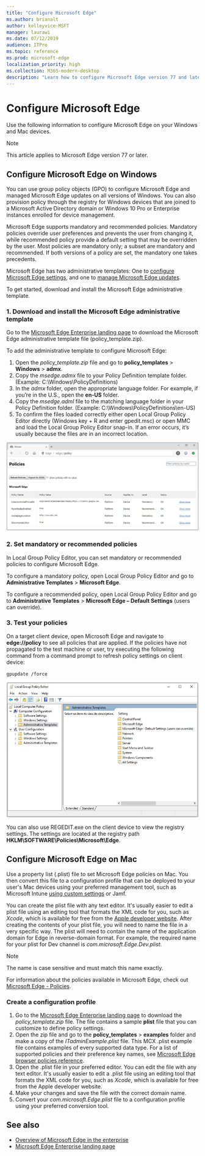```yaml
---
title: "Configure Microsoft Edge"
ms.author: brianalt
author: kelleyvice-MSFT
manager: laurawi
ms.date: 07/12/2019
audience: ITPro
ms.topic: reference
ms.prod: microsoft-edge
localization_priority: high
ms.collection: M365-modern-desktop
description: "Learn how to configure Microsoft Edge version 77 and later on Windows and Mac"
---
```


# Configure Microsoft Edge

Use the following information to configure Microsoft Edge on your Windows and Mac devices.

> [!NOTE]
> This article applies to Microsoft Edge version 77 or later.

## Configure Microsoft Edge on Windows

You can use group policy objects (GPO) to configure Microsoft Edge and managed Microsoft Edge updates on all versions of Windows. You can also provision policy through the registry for Windows devices that are joined to a Microsoft Active Directory domain or Windows 10 Pro or Enterprise instances enrolled for device management.

Microsoft Edge supports mandatory and recommended policies. Mandatory policies override user preferences and prevents the user from changing it, while recommended policy provide a default setting that may be overridden by the user. Most policies are mandatory only; a subset are mandatory and recommended. If both versions of a policy are set, the mandatory one takes precedents.

Microsoft Edge has two administrative templates: One to [configure Microsoft Edge settings](microsoft-edge-policies.md), and one to [manage Microsoft Edge updates](microsoft-edge-update-policies.md).

To get started, download and install the Microsoft Edge administrative template.

### 1. Download and install the Microsoft Edge administrative template

Go to the [Microsoft Edge Enterprise landing page](https://aka.ms/EdgeEnterprise) to download the Microsoft Edge administrative template file (policy_template.zip).

To add the administrative template to configure Microsoft Edge:

1. Open the _policy_template.zip_ file and go to **policy_templates** > **Windows** > **admx**.
2. Copy the _msedge.admx_ file to your Policy Definition template folder. (Example: C:\Windows\PolicyDefinitions)
3. In the _admx_ folder, open the appropriate language folder. For example, if you’re in the U.S., open the **en-US** folder.
4. Copy the _msedge.adml_ file to the matching language folder in your Policy Definition folder. (Example: C:\Windows\PolicyDefinitions\en-US)
5. To confirm the files loaded correctly either open Local Group Policy Editor directly (Windows key + R and enter gpedit.msc) or open MMC and load the Local Group Policy Editor snap-in. If an error occurs, it’s usually because the files are in an incorrect location.

![Create application](./media/configure-microsoft-edge/edge-gpEdit.jpg)

<!--
To add the administrative template to manage Microsoft Edge updates:

1. Open the _policy_template.zip_ file and go to **updatepolicies**.
2. Copy the _msedgeupdate.admx_ file to your Policy Definition template folder. (Example: C:\Windows\PolicyDefinitions)
3. In the _updatepolicies_ folder, open the appropriate language folder. For example, if you’re in the U.S., open the **en-US** folder.
4. Copy the _msedgeupdate.adml_ file to the matching language folder in your Policy Definition folder. (Example: C:\Windows\PolicyDefinitions\en-US)
5. Open MMC and load the Local Group Policy Editor snap-in to confirm the files loaded correctly. If an error occurs, it’s usually because the files are in an incorrect location.

> [!NOTE]
> Currently the Microsoft Edge update policies are only localized in en-US. Additional language support will be added in a future release.
-->

### 2. Set mandatory or recommended policies

In Local Group Policy Editor, you can set mandatory or recommended policies to configure Microsoft Edge.

To configure a mandatory policy, open Local Group Policy Editor and go to **Administrative Templates** > **Microsoft Edge**.

To configure a recommended policy, open Local Group Policy Editor and go to **Administrative Templates** > **Microsoft Edge – Default Settings** (users can override).

### 3. Test your policies

On a target client device, open Microsoft Edge and navigate to **edge://policy** to see all policies that are applied. If the policies have not propagated to the test machine or user, try executing the following command from a command prompt to refresh policy settings on client device:

``` command
gpupdate /force
```

![Create application](./media/configure-microsoft-edge/edge-policy.jpg)

You can also use REGEDIT.exe on the client device to view the registry settings. The settings are located at the registry path **HKLM\SOFTWARE\Policies\Microsoft\Edge**.

## Configure Microsoft Edge on Mac
Use a property list (.plist) file to set Microsoft Edge policies on Mac. You then convert this file to a configuration profile that can be deployed to your user's Mac devices using your preferred management tool, such as Microsoft Intune [using custom settings](https://docs.microsoft.com/intune/custom-settings-macos) or Jamf.

You can create the plist file with any text editor. It's usually easier to edit a plist file using an editing tool that formats the XML code for you, such as _Xcode_, which is available for free from the [Apple developer website](https://developer.apple.com). After creating the contents of your plist file, you will need to name the file in a very specific way. The plist will need to contain the name of the application domain for Edge in reverse-domain format. For example, the required name for your plist for Dev channel is _com.microsoft.Edge.Dev.plist_.

> [!NOTE]
> The name is case sensitive and must match this name exactly.

For information about the policies available in Microsoft Edge, check out [Microsoft Edge - Policies](microsoft-edge-policies.md).

### Create a configuration profile

1. Go to the [Microsoft Edge Enterprise landing page](https://aka.ms/EdgeEnterprise) to download the _policy_template.zip_ file. The file contains a sample **plist** file that you can customize to define policy settings.
2. Open the zip file and go to the **policy_templates** > **examples** folder and make a copy of the _ITadminExample.plist_ file. This MCX .plist example file contains examples of every supported data type. For a list of supported policies and their preference key names, see [Microsoft Edge browser policies reference](microsoft-edge-policies.md).
3. Open the .plist file in your preferred editor. You can edit the file with any text editor. It's usually easier to edit a .plist file using an editing tool that formats the XML code for you, such as _Xcode_, which is available for free from the Apple developer website.
4. Make your changes and save the file with the correct domain name.
5. Convert your _com.microsoft.Edge.plist_ file to a configuration profile using your preferred conversion tool.

## See also

- [Overview of Microsoft Edge in the enterprise](overview-edge-in-the-enterprise.md)
- [Microsoft Edge Enterprise landing page](https://aka.ms/EdgeEnterprise)
